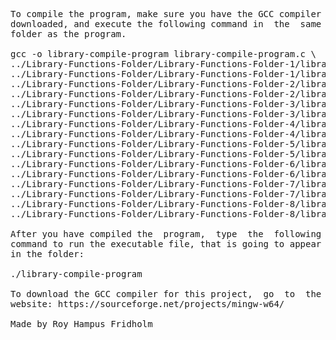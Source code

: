 
<pre>
To compile the program, make sure you have the GCC compiler
downloaded, and execute the following command in  the  same
folder as the program.

gcc -o library-compile-program library-compile-program.c \
../Library-Functions-Folder/Library-Functions-Folder-1/library-functions-program-1-1.c \
../Library-Functions-Folder/Library-Functions-Folder-1/library-functions-program-1-2.c \
../Library-Functions-Folder/Library-Functions-Folder-2/library-functions-program-2-1.c \
../Library-Functions-Folder/Library-Functions-Folder-2/library-functions-program-2-2.c \
../Library-Functions-Folder/Library-Functions-Folder-3/library-functions-program-3-1.c \
../Library-Functions-Folder/Library-Functions-Folder-3/library-functions-program-3-2.c \
../Library-Functions-Folder/Library-Functions-Folder-4/library-functions-program-4-1.c \
../Library-Functions-Folder/Library-Functions-Folder-4/library-functions-program-4-2.c \
../Library-Functions-Folder/Library-Functions-Folder-5/library-functions-program-5-1.c \
../Library-Functions-Folder/Library-Functions-Folder-5/library-functions-program-5-2.c \
../Library-Functions-Folder/Library-Functions-Folder-6/library-functions-program-6-1.c \
../Library-Functions-Folder/Library-Functions-Folder-6/library-functions-program-6-2.c \
../Library-Functions-Folder/Library-Functions-Folder-7/library-functions-program-7-1.c \
../Library-Functions-Folder/Library-Functions-Folder-7/library-functions-program-7-2.c \
../Library-Functions-Folder/Library-Functions-Folder-8/library-functions-program-8-1.c \
../Library-Functions-Folder/Library-Functions-Folder-8/library-functions-program-8-2.c -lm

After you have compiled the  program,  type  the  following
command to run the executable file, that is going to appear
in the folder:

./library-compile-program

To download the GCC compiler for this project,  go  to  the
website: https://sourceforge.net/projects/mingw-w64/

Made by Roy Hampus Fridholm
</pre>
